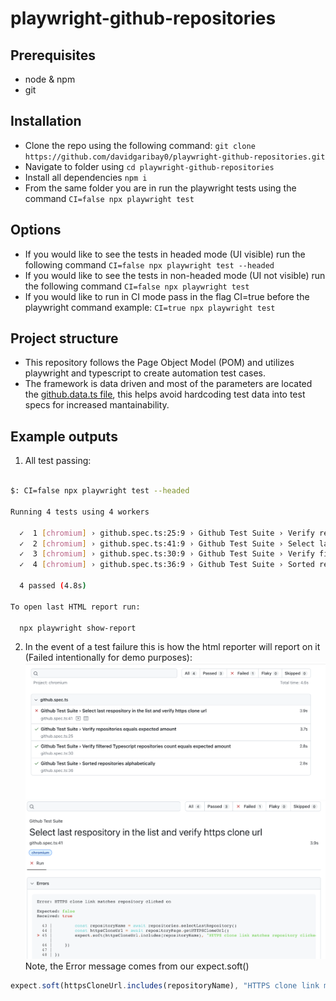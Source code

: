 # playwright-github-repositories

## Prerequisites
- node & npm
- git

## Installation
- Clone the repo using the following command: `git clone https://github.com/davidgaribay0/playwright-github-repositories.git`
- Navigate to folder using `cd playwright-github-repositories`
- Install all dependencies `npm i`
- From the same folder you are in run the playwright tests using the command `CI=false npx playwright test`

## Options
- If you would like to see the tests in headed mode (UI visible) run the following command `CI=false npx playwright test --headed`
- If you would like to see the tests in non-headed mode (UI not visible) run the following command `CI=false npx playwright test`
- If you would like to run in CI mode pass in the flag CI=true before the playwright command example: `CI=true npx playwright test`

## Project structure
- This repository follows the Page Object Model (POM) and utilizes playwright and typescript to create automation test cases.
- The framework is data driven and most of the parameters are located the [github.data.ts file](data/github.data.ts), this helps avoid hardcoding test data into test specs for increased mantainability. 


## Example outputs

1. All test passing:
```sh

$: CI=false npx playwright test --headed

Running 4 tests using 4 workers

  ✓  1 [chromium] › github.spec.ts:25:9 › Github Test Suite › Verify repositories equals expected amount (3.7s)
  ✓  2 [chromium] › github.spec.ts:41:9 › Github Test Suite › Select last respository in the list and verify https clone url (3.7s)
  ✓  3 [chromium] › github.spec.ts:30:9 › Github Test Suite › Verify filtered Typescript repositories count equals expected amount (2.8s)
  ✓  4 [chromium] › github.spec.ts:36:9 › Github Test Suite › Sorted repositories alphabetically (2.9s)

  4 passed (4.8s)

To open last HTML report run:

  npx playwright show-report

```

2. In the event of a test failure this is how the html reporter will report on it (Failed intentionally for demo purposes):
![Overview](media/overview.png)
![Detail View](media/detail.png)
Note, the Error message comes from our expect.soft() 
```ts 
expect.soft(httpsCloneUrl.includes(repositoryName), "HTTPS clone link matches repository clicked on").toBe(true)
```